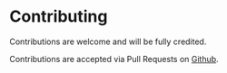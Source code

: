 # Contributing

Contributions are welcome and will be fully credited.

Contributions are accepted via Pull Requests on [Github](https://github.com/gon-nl/proxy-middleware).